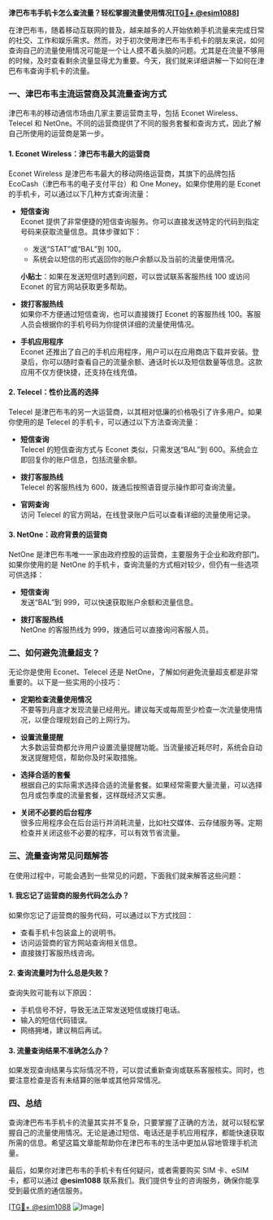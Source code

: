 **津巴布韦手机卡怎么查流量？轻松掌握流量使用情况[[TG💪+ @esim1088](https://t.me/s/esim1088)]**

在津巴布韦，随着移动互联网的普及，越来越多的人开始依赖手机流量来完成日常的社交、工作和娱乐需求。然而，对于初次使用津巴布韦手机卡的朋友来说，如何查询自己的流量使用情况可能是一个让人摸不着头脑的问题。尤其是在流量不够用的时候，及时查看剩余流量显得尤为重要。今天，我们就来详细讲解一下如何在津巴布韦查询手机卡的流量。

### **一、津巴布韦主流运营商及其流量查询方式**

津巴布韦的移动通信市场由几家主要运营商主导，包括 Econet Wireless、Telecel 和 NetOne。不同的运营商提供了不同的服务套餐和查询方式，因此了解自己所使用的运营商是第一步。

#### **1. Econet Wireless：津巴布韦最大的运营商**
Econet Wireless 是津巴布韦最大的移动网络运营商，其旗下的品牌包括 EcoCash（津巴布韦的电子支付平台）和 One Money。如果你使用的是 Econet 的手机卡，可以通过以下几种方式查询流量：

- **短信查询**  
  Econet 提供了非常便捷的短信查询服务。你可以直接发送特定的代码到指定号码来获取流量信息。具体步骤如下：
  - 发送“STAT”或“BAL”到 100。
  - 系统会以短信的形式返回你的账户余额以及当前的流量使用情况。
  
  **小贴士**：如果在发送短信时遇到问题，可以尝试联系客服热线 100 或访问 Econet 的官方网站获取更多帮助。

- **拨打客服热线**  
  如果你不方便通过短信查询，也可以直接拨打 Econet 的客服热线 100。客服人员会根据你的手机号码为你提供详细的流量使用情况。

- **手机应用程序**  
  Econet 还推出了自己的手机应用程序，用户可以在应用商店下载并安装。登录后，你可以随时查看自己的流量余额、通话时长以及短信数量等信息。这款应用不仅方便快捷，还支持在线充值。

#### **2. Telecel：性价比高的选择**
Telecel 是津巴布韦的另一大运营商，以其相对低廉的价格吸引了许多用户。如果你使用的是 Telecel 的手机卡，可以通过以下方法查询流量：

- **短信查询**  
  Telecel 的短信查询方式与 Econet 类似，只需发送“BAL”到 600。系统会立即回复你的账户信息，包括流量余额。

- **拨打客服热线**  
  Telecel 的客服热线为 600，拨通后按照语音提示操作即可查询流量。

- **官网查询**  
  访问 Telecel 的官方网站，在线登录账户后可以查看详细的流量使用记录。

#### **3. NetOne：政府背景的运营商**
NetOne 是津巴布韦唯一一家由政府控股的运营商，主要服务于企业和政府部门。如果你使用的是 NetOne 的手机卡，查询流量的方式相对较少，但仍有一些选项可供选择：

- **短信查询**  
  发送“BAL”到 999，可以快速获取账户余额和流量信息。

- **拨打客服热线**  
  NetOne 的客服热线为 999，拨通后可以直接询问客服人员。

### **二、如何避免流量超支？**

无论你是使用 Econet、Telecel 还是 NetOne，了解如何避免流量超支都是非常重要的。以下是一些实用的小技巧：

- **定期检查流量使用情况**  
  不要等到月底才发现流量已经用光。建议每天或每周至少检查一次流量使用情况，以便合理规划自己的上网行为。

- **设置流量提醒**  
  大多数运营商都允许用户设置流量提醒功能。当流量接近耗尽时，系统会自动发送提醒短信，帮助你及时采取措施。

- **选择合适的套餐**  
  根据自己的实际需求选择合适的流量套餐。如果经常需要大量流量，可以选择包月或包季度的流量套餐，这样既经济又实惠。

- **关闭不必要的后台程序**  
  很多应用程序会在后台运行并消耗流量，比如社交媒体、云存储服务等。定期检查并关闭这些不必要的程序，可以有效节省流量。

### **三、流量查询常见问题解答**

在使用过程中，可能会遇到一些常见的问题，下面我们就来解答这些问题：

#### **1. 我忘记了运营商的服务代码怎么办？**
如果你忘记了运营商的服务代码，可以通过以下方式找回：
- 查看手机卡包装盒上的说明书。
- 访问运营商的官方网站查询相关信息。
- 直接拨打客服热线咨询。

#### **2. 查询流量时为什么总是失败？**
查询失败可能有以下原因：
- 手机信号不好，导致无法正常发送短信或拨打电话。
- 输入的短信代码错误。
- 网络拥堵，建议稍后再试。

#### **3. 流量查询结果不准确怎么办？**
如果发现查询结果与实际情况不符，可以尝试重新查询或联系客服核实。同时，也要注意检查是否有未结算的账单或其他异常情况。

### **四、总结**

查询津巴布韦手机卡的流量其实并不复杂，只要掌握了正确的方法，就可以轻松掌握自己的流量使用情况。无论是通过短信、电话还是手机应用程序，都能快速获取所需的信息。希望这篇文章能帮助你在津巴布韦的生活中更加从容地管理手机流量。

最后，如果你对津巴布韦的手机卡有任何疑问，或者需要购买 SIM 卡、eSIM 卡，都可以通过 **@esim1088** 联系我们。我们提供专业的咨询服务，确保你能享受到最优质的通信服务。

[[TG💪+ @esim1088](https://t.me/s/esim1088) ![Image](https://i.postimg.cc/4NQfJmqS/Snipaste-2025-05-13-00-14-12.png)]